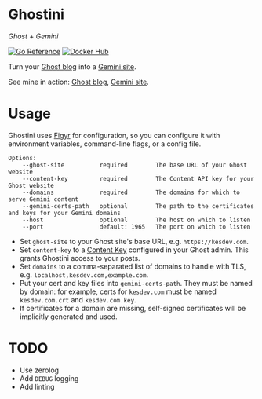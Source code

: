 # Ghostini

_Ghost + Gemini_

[![Go Reference](https://pkg.go.dev/badge/github.com/mplewis/ghostini.svg)](https://pkg.go.dev/github.com/mplewis/ghostini)
[![Docker Hub](https://flat.badgen.net/badge/icon/Docker%20Hub?icon=docker&label)](https://hub.docker.com/r/mplewis/ghostini)

Turn your [Ghost blog](https://ghost.org/) into a
[Gemini site](https://gemini.circumlunar.space/).

See mine in action: [Ghost blog](https://kesdev.com),
[Gemini site](gemini://kesdev.com).

# Usage

Ghostini uses [Figyr](https://github.com/mplewis/figyr) for configuration, so
you can configure it with environment variables, command-line flags, or a config
file.

```
Options:
    --ghost-site          required        The base URL of your Ghost website
    --content-key         required        The Content API key for your Ghost website
    --domains             required        The domains for which to serve Gemini content
    --gemini-certs-path   optional        The path to the certificates and keys for your Gemini domains
    --host                optional        The host on which to listen
    --port                default: 1965   The port on which to listen
```

- Set `ghost-site` to your Ghost site's base URL, e.g. `https://kesdev.com`.
- Set `content-key` to a [Content Key](https://ghost.org/docs/content-api/)
  configured in your Ghost admin. This grants Ghostini access to your posts.
- Set `domains` to a comma-separated list of domains to handle with TLS, e.g.
  `localhost,kesdev.com,example.com`.
- Put your cert and key files into `gemini-certs-path`. They must be named by
  domain: for example, certs for `kesdev.com` must be named `kesdev.com.crt` and
  `kesdev.com.key`.
- If certificates for a domain are missing, self-signed certificates will be
  implicitly generated and used.

# TODO

- Use zerolog
- Add `DEBUG` logging
- Add linting
